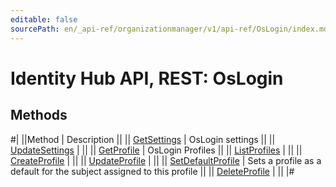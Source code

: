 ```yaml
---
editable: false
sourcePath: en/_api-ref/organizationmanager/v1/api-ref/OsLogin/index.md
---
```


# Identity Hub API, REST: OsLogin

## Methods

#|
||Method | Description ||
|| [GetSettings](getSettings.md) | OsLogin settings ||
|| [UpdateSettings](updateSettings.md) |  ||
|| [GetProfile](getProfile.md) | OsLogin Profiles ||
|| [ListProfiles](listProfiles.md) |  ||
|| [CreateProfile](createProfile.md) |  ||
|| [UpdateProfile](updateProfile.md) |  ||
|| [SetDefaultProfile](setDefaultProfile.md) | Sets a profile as a default for the subject assigned to this profile ||
|| [DeleteProfile](deleteProfile.md) |  ||
|#